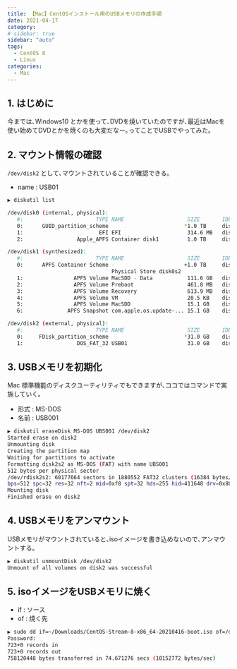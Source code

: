 ```yaml
---
title: 【Mac】CentOSインストール用のUSBメモリの作成手順
date: 2021-04-17
category:
# sidebar: true
sidebar: "auto"
tags:
  - CentOS 8
  - Linux
categories:
  - Mac
---
```


## 1. はじめに

今までは､Windows10 とかを使って､DVDを焼いていたのですが､最近はMacを使い始めてDVDとかを焼くのも大変だなー｡ってことでUSBでやってみた｡

## 2. マウント情報の確認

`/dev/disk2` として､マウントされていることが確認できる｡

- name : USB01

```sh
▶ diskutil list

/dev/disk0 (internal, physical):
   #:                       TYPE NAME                    SIZE       IDENTIFIER
   0:      GUID_partition_scheme                        *1.0 TB     disk0
   1:                        EFI EFI                     314.6 MB   disk0s1
   2:                 Apple_APFS Container disk1         1.0 TB     disk0s2

/dev/disk1 (synthesized):
   #:                       TYPE NAME                    SIZE       IDENTIFIER
   0:      APFS Container Scheme -                      +1.0 TB     disk1
                                 Physical Store disk0s2
   1:                APFS Volume MacSDD - Data           111.6 GB   disk1s1
   2:                APFS Volume Preboot                 461.8 MB   disk1s2
   3:                APFS Volume Recovery                613.9 MB   disk1s3
   4:                APFS Volume VM                      20.5 KB    disk1s4
   5:                APFS Volume MacSDD                  15.1 GB    disk1s5
   6:              APFS Snapshot com.apple.os.update-... 15.1 GB    disk1s5s1

/dev/disk2 (external, physical):
   #:                       TYPE NAME                    SIZE       IDENTIFIER
   0:     FDisk_partition_scheme                        *31.0 GB    disk2
   1:                 DOS_FAT_32 USB01                   31.0 GB    disk2s1
```

## 3. USBメモリを初期化

Mac 標準機能のディスクユーティリティでもできますが､ココではコマンドで実施していく｡

- 形式 : MS-DOS
- 名前 : USB001

```sh
▶ diskutil eraseDisk MS-DOS UBS001 /dev/disk2
Started erase on disk2
Unmounting disk
Creating the partition map
Waiting for partitions to activate
Formatting disk2s2 as MS-DOS (FAT) with name UBS001
512 bytes per physical sector
/dev/rdisk2s2: 60177664 sectors in 1880552 FAT32 clusters (16384 bytes/cluster)
bps=512 spc=32 res=32 nft=2 mid=0xf8 spt=32 hds=255 hid=411648 drv=0x80 bsec=60207104 bspf=14692 rdcl=2 infs=1 bkbs=6
Mounting disk
Finished erase on disk2
```

## 4. USBメモリをアンマウント

USBメモリがマウントされていると､isoイメージを書き込めないので､アンマウントする｡

```sh
▶ diskutil unmountDisk /dev/disk2
Unmount of all volumes on disk2 was successful
```

## 5. isoイメージをUSBメモリに焼く

- if : ソース
- of : 焼く先

```sh
▶ sudo dd if=~/Downloads/CentOS-Stream-8-x86_64-20210416-boot.iso of=/dev/rdisk2 bs=1m
Password:
723+0 records in
723+0 records out
758120448 bytes transferred in 74.671276 secs (10152772 bytes/sec)
```
